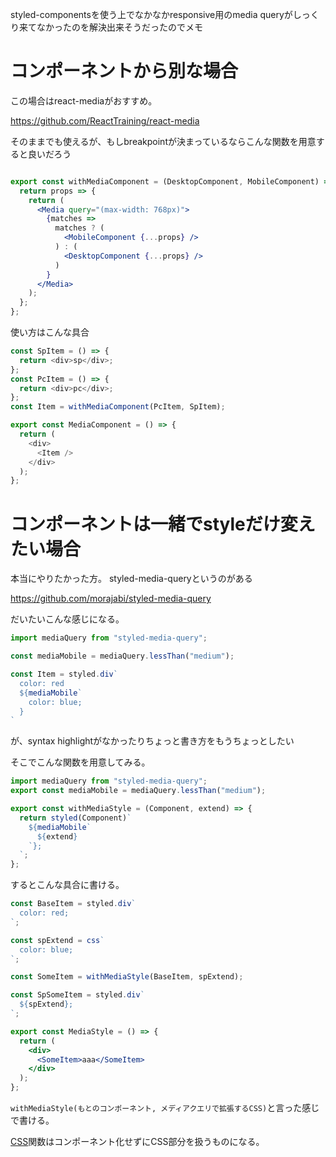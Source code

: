 styled-componentsを使う上でなかなかresponsive用のmedia queryがしっくり来てなかったのを解決出来そうだったのでメモ

# コンポーネントから別な場合
この場合はreact-mediaがおすすめ。

https://github.com/ReactTraining/react-media

そのままでも使えるが、もしbreakpointが決まっているならこんな関数を用意すると良いだろう

```jsx

export const withMediaComponent = (DesktopComponent, MobileComponent) => {
  return props => {
    return (
      <Media query="(max-width: 768px)">
        {matches =>
          matches ? (
            <MobileComponent {...props} />
          ) : (
            <DesktopComponent {...props} />
          )
        }
      </Media>
    );
  };
};
```

使い方はこんな具合

```js
const SpItem = () => {
  return <div>sp</div>;
};
const PcItem = () => {
  return <div>pc</div>;
};
const Item = withMediaComponent(PcItem, SpItem);

export const MediaComponent = () => {
  return (
    <div>
      <Item />
    </div>
  );
};
```

# コンポーネントは一緒でstyleだけ変えたい場合
本当にやりたかった方。
styled-media-queryというのがある

https://github.com/morajabi/styled-media-query

だいたいこんな感じになる。

```js
import mediaQuery from "styled-media-query";

const mediaMobile = mediaQuery.lessThan("medium");

const Item = styled.div`
  color: red
  ${mediaMobile`
    color: blue;
  }
`
```
が、syntax highlightがなかったりちょっと書き方をもうちょっとしたい

そこでこんな関数を用意してみる。

```js
import mediaQuery from "styled-media-query";
export const mediaMobile = mediaQuery.lessThan("medium");

export const withMediaStyle = (Component, extend) => {
  return styled(Component)`
    ${mediaMobile`
      ${extend}
    `};
  `;
};
```

するとこんな具合に書ける。

```jsx
const BaseItem = styled.div`
  color: red;
`;

const spExtend = css`
  color: blue;
`;

const SomeItem = withMediaStyle(BaseItem, spExtend);

const SpSomeItem = styled.div`
  ${spExtend};
`;

export const MediaStyle = () => {
  return (
    <div>
      <SomeItem>aaa</SomeItem>
    </div>
  );
};
```

`withMediaStyle(もとのコンポーネント, メディアクエリで拡張するCSS)`と言った感じで書ける。

[CSS](https://www.styled-components.com/docs/api#css)関数はコンポーネント化せずにCSS部分を扱うものになる。
